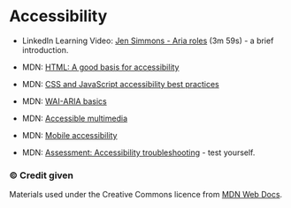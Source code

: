 # Accessibility



- LinkedIn Learning Video: [Jen Simmons - Aria roles](https://www.linkedin.com/learning/html-essential-training-4/aria-roles?u=36102708) (3m 59s) - a brief introduction.

- MDN: [HTML: A good basis for accessibility](https://developer.mozilla.org/en-US/docs/Learn/Accessibility/HTML)

- MDN: [CSS and JavaScript accessibility best practices](https://developer.mozilla.org/en-US/docs/Learn/Accessibility/CSS_and_JavaScript)

- MDN: [WAI-ARIA basics](https://developer.mozilla.org/en-US/docs/Learn/Accessibility/WAI-ARIA_basics)

- MDN: [Accessible multimedia](https://developer.mozilla.org/en-US/docs/Learn/Accessibility/Multimedia)

- MDN: [Mobile accessibility](https://developer.mozilla.org/en-US/docs/Learn/Accessibility/Mobile)

- MDN: [Assessment: Accessibility troubleshooting](https://developer.mozilla.org/en-US/docs/Learn/Accessibility/Accessibility_troubleshooting) - test yourself.


### &copy; Credit given

Materials used under the Creative Commons licence from [MDN Web Docs](https://developer.mozilla.org/en-US/docs/Web/HTML).